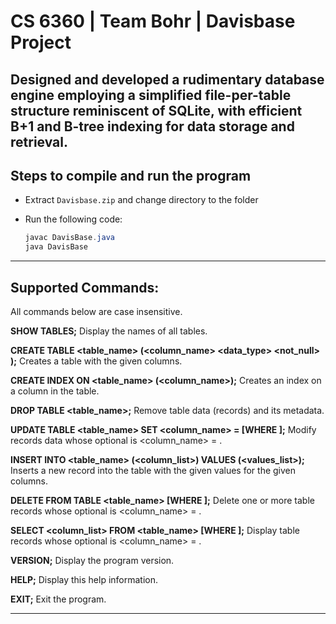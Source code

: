 # CS 6360 | Team Bohr | Davisbase Project

Designed and developed a rudimentary database engine employing a simplified file-per-table structure reminiscent of SQLite, with efficient B+1 and B-tree indexing for data storage and retrieval.
---

## Steps to compile and run the program

- Extract `Davisbase.zip` and change directory to the folder

- Run the following code:

  ```java
  javac DavisBase.java
  java DavisBase
  ```

---

## Supported Commands:

All commands below are case insensitive.

**SHOW TABLES;**
Display the names of all tables.

**CREATE TABLE <table_name> (<column_name> <data_type> <not_null> <unique>);**
Creates a table with the given columns.

**CREATE INDEX ON <table_name> (<column_name>);**
Creates an index on a column in the table.

**DROP TABLE <table_name>;**
Remove table data (records) and its metadata.

**UPDATE TABLE <table_name> SET <column_name> = <value> [WHERE <condition>];**
Modify records data whose optional <condition>
is <column_name> = <value>.

**INSERT INTO <table_name> (<column_list>) VALUES (<values_list>);**
Inserts a new record into the table with the given values for the given columns.

**DELETE FROM TABLE <table_name> [WHERE <condition>];**
Delete one or more table records whose optional <condition>
is <column_name> = <value>.

**SELECT <column_list> FROM <table_name> [WHERE <condition>];**
Display table records whose optional <condition>
is <column_name> = <value>.

**VERSION;**
Display the program version.

**HELP;**
Display this help information.

**EXIT;**
Exit the program.

---
